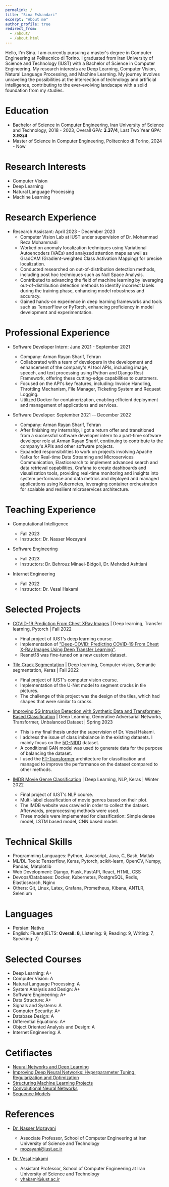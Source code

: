 ```yaml
---
permalink: /
title: "Sina Eskandari"
excerpt: "About me"
author_profile: true
redirect_from: 
  - /about/
  - /about.html
---
```


Hello, I'm Sina. I am currently pursuing a master's degree in Computer Engineering at Politecnico di Torino. I graduated from Iran University of Science and Technology (IUST) with a Bachelor of Science in Computer Engineering. My research interests are Deep Learning, Computer Vision, Natural Language Processing, and Machine Learning. My journey involves unraveling the possibilities at the intersection of technology and artificial intelligence, contributing to the ever-evolving landscape with a solid foundation from my studies.

Education
======
* Bachelor of Science in Computer Engineering, Iran University of Science and Technology, 2018 - 2023, Overall GPA: **3.37/4**, Last Two Year GPA: **3.93/4**
* Master of Science in Computer Engineering, Politecnico di Torino, 2024 - Now

Research Interests
======
* Computer Vision
* Deep Learning
* Natural Language Processing
* Machine Learning

Research Experience
======
* Research Assistant: April 2023 - December 2023
  * Computer Vision Lab at IUST under supervision of Dr. Mohammad Reza Mohammadi
  * Worked on anomaly localization techniques using Variational Autoencoders (VAEs) and analyzed attention maps as well as GradCAM (Gradient-weighted Class Activation Mapping) for precise localization.
  * Conducted researched on out-of-distribution detection methods, including post hoc techniques such as Null Space Analysis.
  * Contributed to advancing the field of machine learning by leveraging out-of-distribution detection methods to identify incorrect labels during the training phase, enhancing model robustness and accuracy.
  * Gained hands-on experience in deep learning frameworks and tools such as TensorFlow or PyTorch, enhancing proficiency in model development and experimentation.

Professional Experience
======
* Software Developer Intern: June 2021 - September 2021
  * Company: Arman Rayan Sharif, Tehran
  * Collaborated with a team of developers in the development and enhancement of the company's AI tool APIs, including image, speech, and text processing using Python and Django Rest Framework, offering these cutting-edge capabilities to customers.
  * Focused on the API's key features, including: Invoice Handling, Throttling Mechanism, File Manager, Ticketing System and Request Logging.
  * Utilized Docker for containerization, enabling efficient deployment and management of applications and services.

* Software Developer: September 2021 -- December 2022
  * Company: Arman Rayan Sharif, Tehran
  * After finishing my internship, I got a return offer and transitioned from a successful software developer intern to a part-time software developer role at Arman Rayan Sharif, continuing to contribute to the company's APIs and other software projects.
  * Expanded responsibilities to work on projects involving Apache Kafka for Real-time Data Streaming and Microservices Communication, Elasticsearch to implement advanced search and data retrieval capabilities, Grafana to create dashboards and visualization tools, providing real-time monitoring and insights into system performance and data metrics and deployed and managed applications using Kubernetes, leveraging container orchestration for scalable and resilient microservices architecture.

Teaching Experience
======
* Computational Intelligence
  * Fall 2023
  * Instructor: Dr. Nasser Mozayani

* Software Engineering
  * Fall 2023
  * Instructors: Dr. Behrouz Minaei-Bidgoli, Dr. Mehrdad Ashtiani

* Internet Engineering
  * Fall 2022
  * Instructor: Dr. Vesal Hakami


Selected Projects
======
* [COVID-19 Prediction From Chest XRay Images](https://github.com/Sinaeskandari/COVID-19-Prediction-From-XRay-Images) | Deep learning, Transfer learning, Pytorch | Fall 2022
  * Final project of IUST’s deep learning course.
  * Implementation of ["Deep-COVID: Predicting COVID-19 From Chest X-Ray Images Using Deep Transfer Learning"](https://arxiv.org/abs/2004.09363v3).
  * Resnet18 was fine-tuned on a new custom dataset.

* [Tile Crack Segmentation](https://github.com/Sinaeskandari/Tile-Crack-Segmentation) | Deep learning, Computer vision, Semantic segmentation, Keras | Fall 2022
  * Final project of IUST's computer vision course.
  * Implementation of the U-Net model to segment cracks in tile pictures.
  * The challenge of this project was the design of the tiles, which had shapes that were similar to cracks.

* [Improving 5G Intrusion Detection with Synthetic Data and Transformer-Based Classification](https://github.com/Sinaeskandari/Improving-5GIDS-Synth-Data-Transformers) | Deep Learning, Generative Adversarial Networks, Transformer, Unbalanced Dataset | Spring 2023
  * This is my final thesis under the supervision of Dr. Vesal Hakami.
  * I address the issue of class imbalance in the existing datasets. I mainly focus on the [5G-NIDD](https://arxiv.org/abs/2212.01298) dataset.
  * A conditional GAN model was used to generate data for the purpose of balancing the dataset.
  * I used the [FT-Transformer](https://arxiv.org/abs/2106.11959) architecture for classification and managed to improve the performance on the dataset compared to other methods.

* [IMDB Movie Genre Classification](https://github.com/Sinaeskandari/COVID-19-Prediction-From-XRay-Images) | Deep Learning, NLP, Keras | Winter 2022
  * Final project of IUST's NLP course.
  * Multi-label classification of movie genres based on their plot.
  * The IMDB website was crawled in order to collect the dataset. Afterwards, preprocessing methods were used.
  * Three models were implemented for classification: Simple dense model, LSTM based model, CNN based model.

Technical Skills
======
* Programming Languages: Python, Javascript, Java, C, Bash, Matlab
* ML/DL Tools: Tensorflow, Keras, Pytorch, scikit-learn, OpenCV, Numpy, Pandas, Matplotlib
* Web Development: Django, Flask, FastAPI, React, HTML, CSS
* Devops/Databases: Docker, Kubernetes, PostgreSQL, Redis, Elasticsearch, Nginx
* Others: Git, Linux, Latex, Grafana, Prometheus, Kibana, ANTLR, Selenium

Languages
======
* Persian: Native
* English: Fluent(IELTS: **Overall: 8**, Listening: 9, Reading: 9, Writing: 7, Speaking: 7)

Selected Courses
======
* Deep Learning: A+
* Computer Vision: A
* Natural Language Processing: A
* System Analysis and Design: A+
* Software Engineering: A+
* Data Structure: A+
* Signals and Systems: A
* Computer Security: A+
* Database Design: A
* Differential Equations: A+
* Object Oriented Analysis and Design: A
* Internet Engineering: A

Cetifiactes
======
* [Neural Networks and Deep Learning](https://coursera.org/share/e06e3a86c2ca8b9b20e2b14bfabcc923)
* [Improving Deep Neural Networks: Hyperparameter Tuning, Regularization and Optimization](https://coursera.org/share/cb53e77e824a974cfb00a4efa790e002)
* [Structuring Machine Learning Projects](https://coursera.org/share/d707282260a298964a2ae94045681993)
* [Convolutional Neural Networks](https://coursera.org/share/e9ed667b7830f8ea44cc62d74e2a9fc8)
* [Sequence Models](https://coursera.org/share/1b9e311bf72fbd3c0f7b561815957d98)

References
======
* [Dr. Nasser Mozayani](https://scholar.google.com/citations?user=LAAM5tEAAAAJ&hl=en)
  * Associate Professor, School of Computer Engineering at Iran University of Science and Technology
  * [mozayani@iust.ac.ir](mailto:mozayani@iust.ac.ir)

* [Dr. Vesal Hakami](https://scholar.google.com/citations?user=l3D_gCAAAAAJ&hl=en)
  * Assistant Professor, School of Computer Engineering at Iran University of Science and Technology
  * [vhakami@iust.ac.ir](mailto:vhakami@iust.ac.ir)
